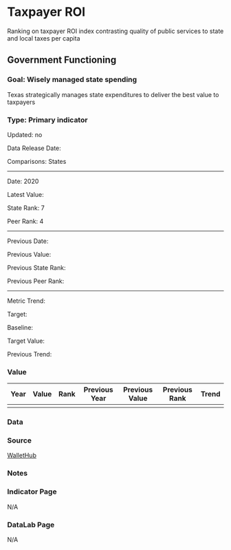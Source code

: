 # Taxpayer ROI

Ranking on taxpayer ROI index contrasting quality of public services to state and local taxes per capita

## Government Functioning

### Goal: Wisely managed state spending

Texas strategically manages state expenditures to deliver the best value to taxpayers

### Type: Primary indicator

Updated: no

Data Release Date: 

Comparisons: States

----

Date: 2020

Latest Value:  

State Rank: 7

Peer Rank: 4


----

Previous Date: 

Previous Value: 

Previous State Rank: 

Previous Peer Rank: 


----
Metric Trend: 

Target: 

Baseline: 

Target Value: 

Previous Trend: 



### Value

| Year      |  Value      | Rank        | Previous Year | Previous Value | Previous Rank | Trend | 
| ----------- | ----------- | ----------- | ----------- | ----------- | ----------- | -----------|
|       |           |            |         |            |        |        | 

### Data



### Source

[WalletHub](https://wallethub.com/edu/state-taxpayer-roi-report/3283)

### Notes

### Indicator Page

N/A


### DataLab Page

N/A
